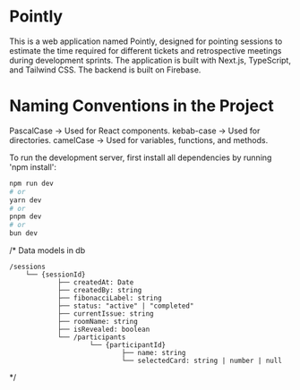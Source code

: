 # Pointly
This is a web application named Pointly, designed for pointing sessions to estimate the time required for different tickets and retrospective meetings during development sprints.
The application is built with Next.js, TypeScript, and Tailwind CSS.
The backend is built on Firebase.


# Naming Conventions in the Project
PascalCase → Used for React components.
kebab-case → Used for directories.
camelCase → Used for variables, functions, and methods.


To run the development server, first install all dependencies by running 'npm install':

```bash
npm run dev
# or
yarn dev
# or
pnpm dev
# or
bun dev
```





/*
   Data models in db

    /sessions
        └── {sessionId}
                ├── createdAt: Date
                ├── createdBy: string
                ├── fibonacciLabel: string
                ├── status: "active" | "completed"
                ├── currentIssue: string
                ├── roomName: string
                ├── isRevealed: boolean
                └── /participants
                        └── {participantId}
                                ├── name: string
                                └── selectedCard: string | number | null
*/
